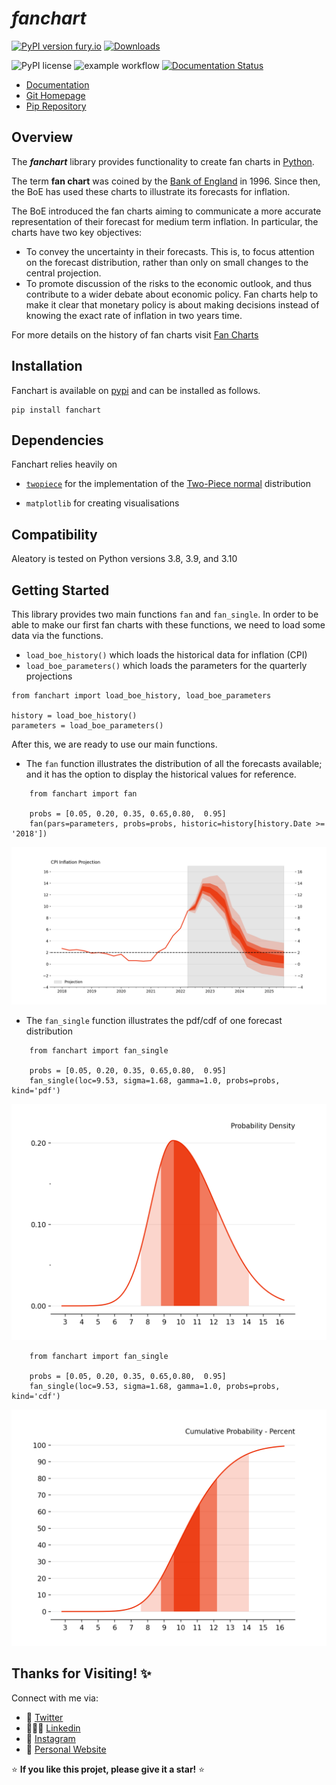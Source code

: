 # *fanchart* 

[![PyPI version fury.io](https://badge.fury.io/py/fanchart.svg)](https://pypi.python.org/pypi/fanchart/)
[![Downloads](https://static.pepy.tech/personalized-badge/fanchart?period=total&units=international_system&left_color=black&right_color=blue&left_text=Downloads)](https://pepy.tech/project/fanchart)

![PyPI license](https://img.shields.io/pypi/l/fanchart.svg)
![example workflow](https://github.com/quantgirluk/fanchart/actions/workflows/python-package.yml/badge.svg)
[![Documentation Status](https://readthedocs.org/projects/fanchart/badge/?version=latest)](https://fanchart.readthedocs.io/en/latest/?badge=latest)


- [Documentation](https://fanchart.readthedocs.io/en/latest/)
- [Git Homepage](https://github.com/quantgirluk/fanchart)
- [Pip Repository](https://pypi.org/project/fanchart/)

## Overview

The **_fanchart_** library provides functionality to create fan charts in [Python](https://www.python.org/).


The term **fan chart** was coined by the [Bank of England](https://www.bankofengland.co.uk/) in 1996. Since then, the  BoE 
has used these charts to illustrate its forecasts for inflation.

The BoE introduced the fan charts aiming to communicate a more accurate representation of their forecast for medium term inflation. In particular, the charts have two key objectives:

- To convey the uncertainty in their forecasts. This is, to focus attention on  the forecast distribution, rather than only on small changes to the central projection.
- To promote discussion of the risks to the economic outlook, and thus contribute to a wider debate about economic policy. Fan charts help to make it clear that monetary policy is about making decisions instead of knowing the exact rate of inflation in two years time.

For more details on the history of fan charts visit [Fan Charts](https://quantgirl.blog/fan-charts/)


## Installation


Fanchart is available on [pypi](https://pypi.org/project/fanchart/) and can be
installed as follows.


```
pip install fanchart
```

## Dependencies

Fanchart relies heavily on

- [``twopiece``](https://pypi.org/project/twopiece/)  for the implementation of the [Two-Piece normal](https://quantgirl.blog/two-piece-normal/) distribution

- ``matplotlib`` for creating visualisations

## Compatibility


Aleatory is tested on Python versions 3.8, 3.9, and 3.10


## Getting Started

This library provides two main functions `fan` and `fan_single`. In order to be able to make our first fan charts with 
these functions, we need to load some data via the functions.

- ``load_boe_history()`` which loads the historical data for inflation (CPI)
- ``load_boe_parameters()`` which loads the parameters for the quarterly projections

```
from fanchart import load_boe_history, load_boe_parameters

history = load_boe_history()
parameters = load_boe_parameters()
```

After this, we are ready to use our main functions.

- The `fan` function illustrates the distribution of all the forecasts available; and it has the option to display the historical values for reference.

```
    from fanchart import fan

    probs = [0.05, 0.20, 0.35, 0.65,0.80,  0.95]
    fan(pars=parameters, probs=probs, historic=history[history.Date >= '2018'])
```


![](https://raw.githubusercontent.com/quantgirluk/fanchart/master/docs/source/_static/fan01.png)


- The `fan_single` function illustrates the pdf/cdf of one forecast distribution

```
    from fanchart import fan_single

    probs = [0.05, 0.20, 0.35, 0.65,0.80,  0.95]
    fan_single(loc=9.53, sigma=1.68, gamma=1.0, probs=probs, kind='pdf')

```

![](https://raw.githubusercontent.com/quantgirluk/fanchart/master/docs/source/_static/fan04.png)

```
    from fanchart import fan_single

    probs = [0.05, 0.20, 0.35, 0.65,0.80,  0.95]
    fan_single(loc=9.53, sigma=1.68, gamma=1.0, probs=probs, kind='cdf')
```



![](https://raw.githubusercontent.com/quantgirluk/fanchart/master/docs/source/_static/fan05.png)

## Thanks for Visiting! ✨

Connect with me via:

- 🦜 [Twitter](https://twitter.com/Quant_Girl)
- 👩🏽‍💼 [Linkedin](https://www.linkedin.com/in/dialidsantiago/)
- 📸 [Instagram](https://www.instagram.com/quant_girl/)
- 👾 [Personal Website](https://quantgirl.blog)


⭐️ **If you like this projet, please give it a star!** ⭐️
